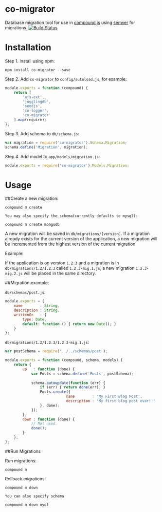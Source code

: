 co-migrator
===========

Database migration tool for use in [compound.js](https://github.com/1602/compound) using [semver](http://semver.org/) for migrations.
[![Build Status](https://travis-ci.org/absynce/co-migrator.png?branch=master)](https://travis-ci.org/absynce/co-migrator)

Installation
============

Step 1. Install using npm:

    npm install co-migrator --save

Step 2. Add `co-migrator` to `config/autoload.js`, for example:

```javascript
module.exports = function (compound) {
    return [
        'ejs-ext',
        'jugglingdb',
        'seedjs',
        'co-logger',
        'co-migrator'
    ].map(require);
};
```

Step 3. Add schema to `db/schema.js`:

```javascript
var migration = require('co-migrator').Schema.Migration;
schema.define('Migration', migration);
```

Step 4. Add model to `app/models/migration.js`:

```javascript
module.exports = require('co-migrator').Models.Migration;
```

Usage
=====

##Create a new migration:

    compound m create

    You may also specify the schema(currently defaults to mysql):

    compound m create mongodb
    
A new migration will be saved in `db/migrations/[version]`. If a migration already exists for the current version of the application, a new migration will be incremented from the highest version of the current migration. 

Example:

If the application is on version `1.2.3` and a migration is in `db/migrations/1.2/1.2.3` called `1.2.3-mig.1.js`, a new migration `1.2.3-mig.2.js` will be placed in the same directory.

##Migration example:

`db/schemas/post.js`:
```javascript
module.exports = {
    name        : String,
    description : String,
    writtenOn   : {
        type: Date,
        default: function () { return new Date(); }
    }
};
```

`db/migrations/1.2/1.2.3/1.2.3-mig.1.js`:
```javascript
var postSchema = require('../../schemas/post');

module.exports = function (compound, schema, models) {
    return {
        up   : function (done) {
            var Posts = schema.define('Posts', postSchema);
            
            schema.autoupdate(function (err) {
                if (err) { return done(err); }
                Posts.create({
                            name        : 'My First Blog Post',
                            description : 'My first blog post evar!!'
                }, done);
            });
        },
        down : function (done) {
            // Not used.
            done();
        }
    };
};
```

##Run Migrations

Run migrations:

    compound m
    
Rollback migrations:

    compound m down
    
    You can also specify schema

    compound m down myql

